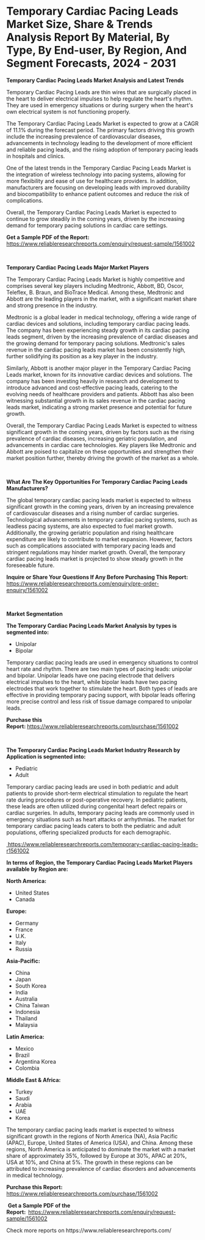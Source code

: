 <p><h1>Temporary Cardiac Pacing Leads Market Size, Share & Trends Analysis Report By Material, By Type, By End-user, By Region, And Segment Forecasts, 2024 - 2031</h1></p><p><strong>Temporary Cardiac Pacing Leads Market Analysis and Latest Trends</strong></p>
<p><p>Temporary Cardiac Pacing Leads are thin wires that are surgically placed in the heart to deliver electrical impulses to help regulate the heart's rhythm. They are used in emergency situations or during surgery when the heart's own electrical system is not functioning properly.</p><p>The Temporary Cardiac Pacing Leads Market is expected to grow at a CAGR of 11.1% during the forecast period. The primary factors driving this growth include the increasing prevalence of cardiovascular diseases, advancements in technology leading to the development of more efficient and reliable pacing leads, and the rising adoption of temporary pacing leads in hospitals and clinics.</p><p>One of the latest trends in the Temporary Cardiac Pacing Leads Market is the integration of wireless technology into pacing systems, allowing for more flexibility and ease of use for healthcare providers. In addition, manufacturers are focusing on developing leads with improved durability and biocompatibility to enhance patient outcomes and reduce the risk of complications.</p><p>Overall, the Temporary Cardiac Pacing Leads Market is expected to continue to grow steadily in the coming years, driven by the increasing demand for temporary pacing solutions in cardiac care settings.</p></p>
<p><strong>Get a Sample PDF of the Report:&nbsp;</strong> <a href="https://www.reliableresearchreports.com/enquiry/request-sample/1561002">https://www.reliableresearchreports.com/enquiry/request-sample/1561002</a></p>
<p>&nbsp;</p>
<p><strong>Temporary Cardiac Pacing Leads Major Market Players</strong></p>
<p><p>The Temporary Cardiac Pacing Leads Market is highly competitive and comprises several key players including Medtronic, Abbott, BD, Oscor, Teleflex, B. Braun, and BioTrace Medical. Among these, Medtronic and Abbott are the leading players in the market, with a significant market share and strong presence in the industry.</p><p>Medtronic is a global leader in medical technology, offering a wide range of cardiac devices and solutions, including temporary cardiac pacing leads. The company has been experiencing steady growth in its cardiac pacing leads segment, driven by the increasing prevalence of cardiac diseases and the growing demand for temporary pacing solutions. Medtronic's sales revenue in the cardiac pacing leads market has been consistently high, further solidifying its position as a key player in the industry.</p><p>Similarly, Abbott is another major player in the Temporary Cardiac Pacing Leads market, known for its innovative cardiac devices and solutions. The company has been investing heavily in research and development to introduce advanced and cost-effective pacing leads, catering to the evolving needs of healthcare providers and patients. Abbott has also been witnessing substantial growth in its sales revenue in the cardiac pacing leads market, indicating a strong market presence and potential for future growth.</p><p>Overall, the Temporary Cardiac Pacing Leads Market is expected to witness significant growth in the coming years, driven by factors such as the rising prevalence of cardiac diseases, increasing geriatric population, and advancements in cardiac care technologies. Key players like Medtronic and Abbott are poised to capitalize on these opportunities and strengthen their market position further, thereby driving the growth of the market as a whole.</p></p>
<p>&nbsp;</p>
<p><strong>What Are The Key Opportunities For Temporary Cardiac Pacing Leads Manufacturers?</strong></p>
<p><p>The global temporary cardiac pacing leads market is expected to witness significant growth in the coming years, driven by an increasing prevalence of cardiovascular diseases and a rising number of cardiac surgeries. Technological advancements in temporary cardiac pacing systems, such as leadless pacing systems, are also expected to fuel market growth. Additionally, the growing geriatric population and rising healthcare expenditure are likely to contribute to market expansion. However, factors such as complications associated with temporary pacing leads and stringent regulations may hinder market growth. Overall, the temporary cardiac pacing leads market is projected to show steady growth in the foreseeable future.</p></p>
<p><strong>Inquire or Share Your Questions If Any Before Purchasing This Report:</strong> <a href="https://www.reliableresearchreports.com/enquiry/pre-order-enquiry/1561002">https://www.reliableresearchreports.com/enquiry/pre-order-enquiry/1561002</a></p>
<p>&nbsp;</p>
<p><strong>Market Segmentation</strong></p>
<p><strong>The Temporary Cardiac Pacing Leads Market Analysis by types is segmented into:</strong></p>
<p><ul><li>Unipolar</li><li>Bipolar</li></ul></p>
<p><p>Temporary cardiac pacing leads are used in emergency situations to control heart rate and rhythm. There are two main types of pacing leads: unipolar and bipolar. Unipolar leads have one pacing electrode that delivers electrical impulses to the heart, while bipolar leads have two pacing electrodes that work together to stimulate the heart. Both types of leads are effective in providing temporary pacing support, with bipolar leads offering more precise control and less risk of tissue damage compared to unipolar leads.</p></p>
<p><strong>Purchase this Report:&nbsp;</strong><a href="https://www.reliableresearchreports.com/purchase/1561002">https://www.reliableresearchreports.com/purchase/1561002</a></p>
<p>&nbsp;</p>
<p><strong>The Temporary Cardiac Pacing Leads Market Industry Research by Application is segmented into:</strong></p>
<p><ul><li>Pediatric</li><li>Adult</li></ul></p>
<p><p>Temporary cardiac pacing leads are used in both pediatric and adult patients to provide short-term electrical stimulation to regulate the heart rate during procedures or post-operative recovery. In pediatric patients, these leads are often utilized during congenital heart defect repairs or cardiac surgeries. In adults, temporary pacing leads are commonly used in emergency situations such as heart attacks or arrhythmias. The market for temporary cardiac pacing leads caters to both the pediatric and adult populations, offering specialized products for each demographic.</p></p>
<p><a href="https://www.reliableresearchreports.com/temporary-cardiac-pacing-leads-r1561002">&nbsp;https://www.reliableresearchreports.com/temporary-cardiac-pacing-leads-r1561002</a></p>
<p><strong>In terms of Region, the Temporary Cardiac Pacing Leads Market Players available by Region are:</strong></p>
<p>
    <p> <strong> North America: </strong>
        <ul>
            <li>United States</li>
            <li>Canada</li>
        </ul>
        </p> 
    <p> <strong> Europe: </strong>
        <ul>
            <li>Germany</li>
            <li>France</li>
            <li>U.K.</li>
            <li>Italy</li>
            <li>Russia</li>
        </ul>
        </p> 
    <p> <strong> Asia-Pacific: </strong>
        <ul>
            <li>China</li>
            <li>Japan</li>
            <li>South Korea</li>
            <li>India</li>
            <li>Australia</li>
            <li>China Taiwan</li>
            <li>Indonesia</li>
            <li>Thailand</li>
            <li>Malaysia</li>
        </ul>
        </p> 
    <p> <strong> Latin America: </strong>
        <ul>
            <li>Mexico</li>
            <li>Brazil</li>
            <li>Argentina Korea</li>
            <li>Colombia</li>
        </ul>
        </p> 
    <p> <strong> Middle East & Africa: </strong>
        <ul>
            <li>Turkey</li>
            <li>Saudi</li>
            <li>Arabia</li>
            <li>UAE</li>
            <li>Korea</li>
        </ul>
    </p>
    </p>
<p><p>The temporary cardiac pacing leads market is expected to witness significant growth in the regions of North America (NA), Asia Pacific (APAC), Europe, United States of America (USA), and China. Among these regions, North America is anticipated to dominate the market with a market share of approximately 35%, followed by Europe at 30%, APAC at 20%, USA at 10%, and China at 5%. The growth in these regions can be attributed to increasing prevalence of cardiac disorders and advancements in medical technology.</p></p>
<p><strong>Purchase this Report: </strong><a href="https://www.reliableresearchreports.com/purchase/1561002">https://www.reliableresearchreports.com/purchase/1561002</a></p>
<p>&nbsp;<strong>Get a Sample PDF of the Report:&nbsp;&nbsp;</strong><a href="https://www.reliableresearchreports.com/enquiry/request-sample/1561002">https://www.reliableresearchreports.com/enquiry/request-sample/1561002</a></p>
<p><strong></strong></p>
<p>Check more reports on https://www.reliableresearchreports.com/</p>